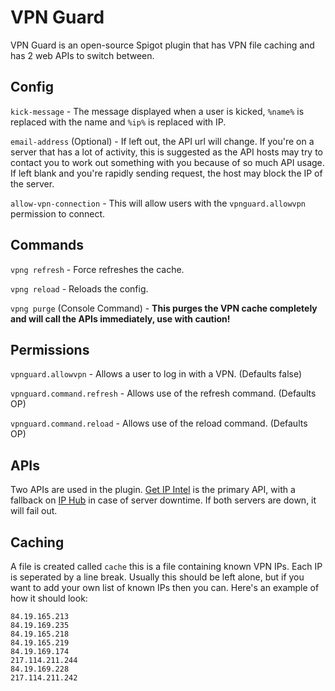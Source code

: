 # VPN Guard
VPN Guard is an open-source Spigot plugin that has VPN file caching and has 2 web APIs to switch between.

## Config
`kick-message` - The message displayed when a user is kicked, `%name%` is replaced with the name and `%ip%` is replaced with IP.

`email-address` (Optional) - If left out, the API url will change. If you're on a server that has a lot of activity, this is suggested as the API hosts may try to contact you to work out something with you because of so much API usage. If left blank and you're rapidly sending request, the host may block the IP of the server.

`allow-vpn-connection` - This will allow users with the `vpnguard.allowvpn` permission to connect.

## Commands
`vpng refresh` - Force refreshes the cache.

`vpng reload` - Reloads the config.

`vpng purge` (Console Command) - **This purges the VPN cache completely and will call the APIs immediately, use with caution!**

## Permissions
`vpnguard.allowvpn` - Allows a user to log in with a VPN. (Defaults false)

`vpnguard.command.refresh` - Allows use of the refresh command. (Defaults OP)

`vpnguard.command.reload` - Allows use of the reload command. (Defaults OP)

## APIs
Two APIs are used in the plugin.
[Get IP Intel](https://getipintel.net/) is the primary API, with a fallback on [IP Hub](https://iphub.info/) in case of server downtime. If both servers are down, it will fail out.

## Caching
A file is created called `cache` this is a file containing known VPN IPs. Each IP is seperated by a line break. Usually this should be left alone, but if you want to add your own list of known IPs then you can. Here's an example of how it should look:
```
84.19.165.213
84.19.169.235
84.19.165.218
84.19.165.219
84.19.169.174
217.114.211.244
84.19.169.228
217.114.211.242
```
